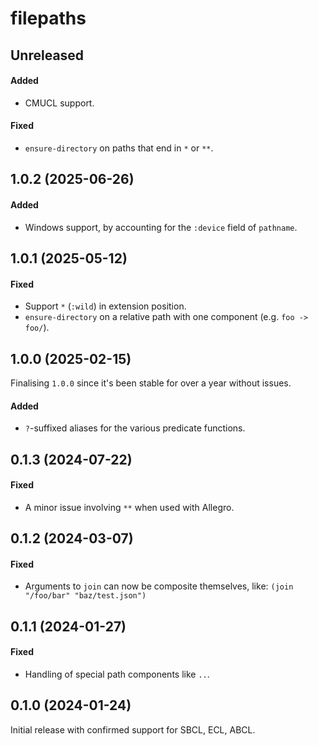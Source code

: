 # filepaths

## Unreleased

#### Added

- CMUCL support.

#### Fixed

- `ensure-directory` on paths that end in `*` or `**`.

## 1.0.2 (2025-06-26)

#### Added

- Windows support, by accounting for the `:device` field of `pathname`.

## 1.0.1 (2025-05-12)

#### Fixed

- Support `*` (`:wild`) in extension position.
- `ensure-directory` on a relative path with one component (e.g. `foo -> foo/`).

## 1.0.0 (2025-02-15)

Finalising `1.0.0` since it's been stable for over a year without issues.

#### Added

- `?`-suffixed aliases for the various predicate functions.

## 0.1.3 (2024-07-22)

#### Fixed

- A minor issue involving `**` when used with Allegro.

## 0.1.2 (2024-03-07)

#### Fixed

- Arguments to `join` can now be composite themselves, like: `(join "/foo/bar" "baz/test.json")`

## 0.1.1 (2024-01-27)

#### Fixed

- Handling of special path components like `..`.

## 0.1.0 (2024-01-24)

Initial release with confirmed support for SBCL, ECL, ABCL.

